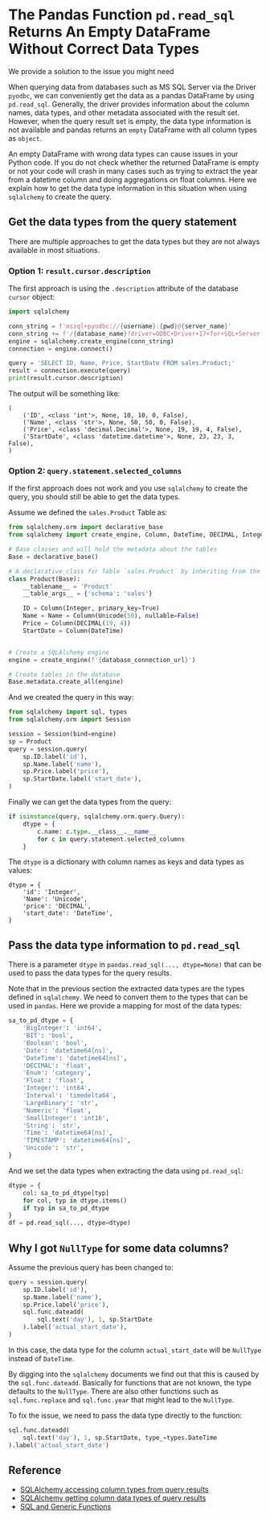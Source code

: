# The Pandas Function `pd.read_sql` Returns An Empty DataFrame Without Correct Data Types
We provide a solution to the issue you might need

When querying data from databases such as MS SQL Server via the Driver `pyodbc`, we can conveniently get the data as a pandas DataFrame by using `pd.read_sql`. Generally, the driver provides information about the column names, data types, and other metadata associated with the result set. However, when the query result set is empty, the data type information is not available and pandas returns an `empty` DataFrame with all column types as `object`.

An empty DataFrame with wrong data types can cause issues in your Python code. If you do not check whether the returned DataFrame is empty or not your code will crash in many cases such as trying to extract the year from a datetime column and doing aggregations on float columns. Here we explain how to get the data type information in this situation when using `sqlalchemy` to create the query.

## Get the data types from the query statement
There are multiple approaches to get the data types but they are not always available in most situations.

### Option 1: `result.cursor.description`
The first approach is using the `.description` attribute of the database `cursor` object:
```python
import sqlalchemy

conn_string = f'mssql+pyodbc://{username}:{pwd}@{server_name}'
conn_string += f'/{database_name}?driver=ODBC+Driver+17+for+SQL+Server'
engine = sqlalchemy.create_engine(conn_string)
connection = engine.connect()

query = 'SELECT ID, Name, Price, StartDate FROM sales.Product;'
result = connection.execute(query)
print(result.cursor.description)
```

The output will be something like:
```
(
    ('ID', <class 'int'>, None, 10, 10, 0, False),
    ('Name', <class 'str'>, None, 50, 50, 0, False),
    ('Price', <class 'decimal.Decimal'>, None, 19, 19, 4, False),
    ('StartDate', <class 'datetime.datetime'>, None, 23, 23, 3, False),
)
```

### Option 2: `query.statement.selected_columns`
If the first approach does not work and you use `sqlalchemy` to create the query, you should still be able to get the data types.

Assume we defined the `sales.Product` Table as:
```py
from sqlalchemy.orm import declarative_base
from sqlalchemy import create_engine, Column, DateTime, DECIMAL, Integer, Unicode

# Base classes and will hold the metadata about the tables
Base = declarative_base()

# A declarative class for Table `sales.Product` by inheriting from the Base class
class Product(Base):
    __tablename__ = 'Product'
    __table_args__ = {'schema': 'sales'}

    ID = Column(Integer, primary_key=True)
    Name = Name = Column(Unicode(50), nullable=False)
    Price = Column(DECIMAL(19, 4))
    StartDate = Column(DateTime)


# Create a SQLAlchemy engine
engine = create_engine(f'{database_connection_url}')

# Create tables in the database
Base.metadata.create_all(engine)
```

And we created the query in this way:
```py
from sqlalchemy import sql, types
from sqlalchemy.orm import Session

session = Session(bind=engine)
sp = Product
query = session.query(
    sp.ID.label('id'),
    sp.Name.label('name'),
    sp.Price.label('price'),
    sp.StartDate.label('start_date'),
)
```

Finally we can get the data types from the query:
```py
if isinstance(query, sqlalchemy.orm.query.Query):
    dtype = {
        c.name: c.type.__class__.__name__
        for c in query.statement.selected_columns
    }
```

The `dtype` is a dictionary with column names as keys and data types as values:
```
dtype = {
    'id': 'Integer',
    'Name': 'Unicode',
    'price': 'DECIMAL',
    'start_date': 'DateTime',
}
```

## Pass the data type information to `pd.read_sql`
There is a parameter `dtype` in `pandas.read_sql(..., dtype=None)` that can be used to pass the data types for the query results.

Note that in the previous section the extracted data types are the types defined in `sqlalchemy`. We need to convert them to the types that can be used in `pandas`. Here we provide a mapping for most of the data types:
```py
sa_to_pd_dtype = {
    'BigInteger': 'int64',
    'BIT': 'bool',
    'Boolean': 'bool',
    'Date': 'datetime64[ns]',
    'DateTime': 'datetime64[ns]',
    'DECIMAL': 'float',
    'Enum': 'category',
    'Float': 'float',
    'Integer': 'int64',
    'Interval': 'timedelta64',
    'LargeBinary': 'str',
    'Numeric': 'float',
    'SmallInteger': 'int16',
    'String': 'str',
    'Time': 'datetime64[ns]',
    'TIMESTAMP': 'datetime64[ns]',
    'Unicode': 'str',
}
```

And we set the data types when extracting the data using `pd.read_sql`:
```py
dtype = {
    col: sa_to_pd_dtype[typ]
    for col, typ in dtype.items()
    if typ in sa_to_pd_dtype
}
df = pd.read_sql(..., dtype=dtype)
```

## Why I got `NullType` for some data columns?
Assume the previous query has been changed to:
```py
query = session.query(
    sp.ID.label('id'),
    sp.Name.label('name'),
    sp.Price.label('price'),
    sql.func.dateadd(
        sql.text('day'), 1, sp.StartDate
    ).label('actual_start_date'),
)
```
In this case, the data type for the column `actual_start_date` will be `NullType` instead of `DateTime`.

By digging into the `sqlalchemy` documents we find out that this is caused by the `sql.func.dateadd`. Basically for functions that are not known, the type defaults to the `NullType`. There are also other functions such as `sql.func.replace` and `sql.func.year` that might lead to the `NullType`.

To fix the issue, we need to pass the data type directly to the function:
```py
sql.func.dateadd(
    sql.text('day'), 1, sp.StartDate, type_=types.DateTime
).label('actual_start_date')
```

## Reference

- [SQLAlchemy accessing column types from query results](https://stackoverflow.com/questions/64761911/sqlalchemy-accessing-column-types-from-query-results)
- [SQLAlchemy getting column data types of query results](https://stackoverflow.com/questions/2258072/sqlalchemy-getting-column-data-types-of-query-results)
- [SQL and Generic Functions](https://docs.sqlalchemy.org/en/gerrit/3941/core/functions.html)
